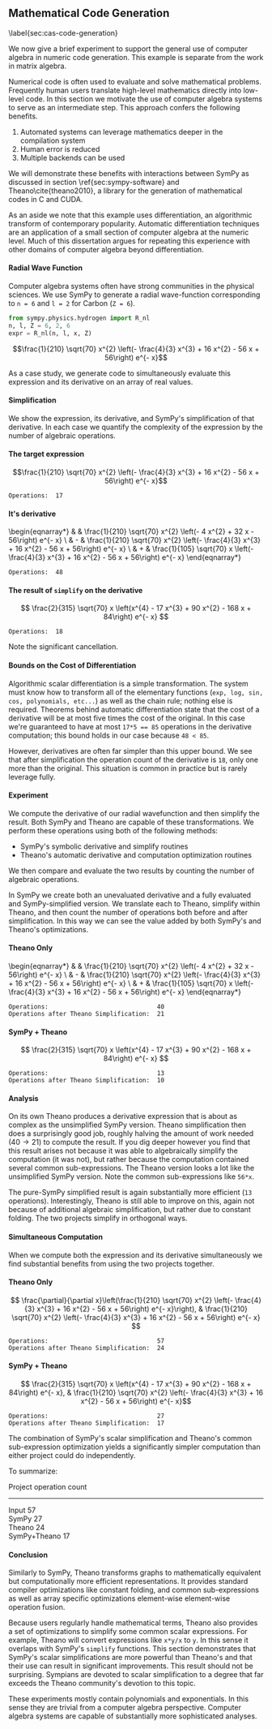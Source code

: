 
Mathematical Code Generation
----------------------------

\label{sec:cas-code-generation}

We now give a brief experiment to support the general use of computer algebra in numeric code generation.  This example is separate from the work in matrix algebra.  

Numerical code is often used to evaluate and solve mathematical problems.  Frequently human users translate high-level mathematics directly into low-level code.  In this section we motivate the use of computer algebra systems to serve as an intermediate step.  This approach confers the following benefits.

1.  Automated systems can leverage mathematics deeper in the compilation system
2.  Human error is reduced
3.  Multiple backends can be used

We will demonstrate these benefits with interactions between SymPy as discussed in section \ref{sec:sympy-software} and Theano\cite{theano2010}, a library for the generation of mathematical codes in C and CUDA.

As an aside we note that this example uses differentiation, an algorithmic transform of contemporary popularity.  Automatic differentiation techniques are an application of a small section of computer algebra at the numeric level.  Much of this dissertation argues for repeating this experience with other domains of computer algebra beyond differentiation.

#### Radial Wave Function

Computer algebra systems often have strong communities in the physical sciences.  We use SymPy to generate a radial wave-function corresponding to `n = 6` and `l = 2` for Carbon (`Z = 6`).

~~~~~~~~~~~~~~~~Python
from sympy.physics.hydrogen import R_nl
n, l, Z = 6, 2, 6
expr = R_nl(n, l, x, Z)
~~~~~~~~~~~~~~~~

$$\frac{1}{210} \sqrt{70} x^{2} \left(- \frac{4}{3} x^{3} + 16 x^{2} - 56 x + 56\right) e^{- x}$$

As a case study, we generate code to simultaneously evaluate this expression and its derivative on an array of real values.


#### Simplification

We show the expression, its derivative, and SymPy's simplification of that derivative.  In each case we quantify the complexity of the expression by the number of algebraic operations.

#### The target expression


$$\frac{1}{210} \sqrt{70} x^{2} \left(- \frac{4}{3} x^{3} + 16 x^{2} - 56 x + 56\right) e^{- x}$$

~~~~~~~~~~
Operations:  17
~~~~~~~~~~

#### It's derivative

\begin{eqnarray*}
 &   & \frac{1}{210} \sqrt{70} x^{2} \left(- 4 x^{2} + 32 x - 56\right) e^{- x} \\
 & - & \frac{1}{210} \sqrt{70} x^{2} \left(- \frac{4}{3} x^{3} + 16 x^{2} - 56 x + 56\right) e^{- x} \\
 & + & \frac{1}{105} \sqrt{70} x \left(- \frac{4}{3} x^{3} + 16 x^{2} - 56 x + 56\right) e^{- x}
\end{eqnarray*}

~~~~~~~~~~
Operations:  48
~~~~~~~~~~

#### The result of `simplify` on the derivative


$$ \frac{2}{315} \sqrt{70} x \left(x^{4} - 17 x^{3} + 90 x^{2} - 168 x + 84\right) e^{- x} $$
    
~~~~~~~~~~
Operations:  18
~~~~~~~~~~

Note the significant cancellation.


#### Bounds on the Cost of Differentiation

Algorithmic scalar differentiation is a simple transformation.  The system must know how to transform all of the elementary functions (`exp, log, sin, cos, polynomials, etc...`) as well as the chain rule; nothing else is required.  Theorems behind automatic differentiation state that the cost of a derivative will be at most five times the cost of the original.  In this case we're guaranteed to have at most `17*5 == 85` operations in the derivative computation; this bound holds in our case because `48 < 85`.

However, derivatives are often far simpler than this upper bound.  We see that after simplification the operation count of the derivative is `18`, only one more than the original.  This situation is common in practice but is rarely leverage fully.


#### Experiment

We compute the derivative of our radial wavefunction and then simplify the result.  Both SymPy and Theano are capable of these transformations.  We perform these operations using both of the following methods:

*   SymPy's symbolic derivative and simplify routines 
*   Theano's automatic derivative and computation optimization routines

We then compare and evaluate the two results by counting the number of algebraic operations.

In SymPy we create both an unevaluated derivative and a fully evaluated and SymPy-simplified version.  We translate each to Theano, simplify within Theano, and then count the number of operations both before and after simplification.  In this way we can see the value added by both SymPy's and Theano's optimizations.


#### Theano Only

\begin{eqnarray*}
 &   & \frac{1}{210} \sqrt{70} x^{2} \left(- 4 x^{2} + 32 x - 56\right) e^{- x} \\
 & - & \frac{1}{210} \sqrt{70} x^{2} \left(- \frac{4}{3} x^{3} + 16 x^{2} - 56 x + 56\right) e^{- x} \\
 & + & \frac{1}{105} \sqrt{70} x \left(- \frac{4}{3} x^{3} + 16 x^{2} - 56 x + 56\right) e^{- x}
\end{eqnarray*}


~~~~~~~~~~
Operations:                              40
Operations after Theano Simplification:  21
~~~~~~~~~~

#### SymPy + Theano

$$ \frac{2}{315} \sqrt{70} x \left(x^{4} - 17 x^{3} + 90 x^{2} - 168 x + 84\right) e^{- x} $$ 

~~~~~~~~~~
Operations:                              13
Operations after Theano Simplification:  10
~~~~~~~~~~

#### Analysis

On its own Theano produces a derivative expression that is about as complex as the unsimplified SymPy version.  Theano simplification then does a surprisingly good job, roughly halving the amount of work needed ($40 \rightarrow 21$) to compute the result.  If you dig deeper however you find that this result arises not because it was able to algebraically simplify the computation (it was not), but rather because the computation contained several common sub-expressions.  The Theano version looks a lot like the unsimplified SymPy version.  Note the common sub-expressions like `56*x`.

The pure-SymPy simplified result is again substantially more efficient (`13` operations).  Interestingly, Theano is still able to improve on this, again not because of additional algebraic simplification, but rather due to constant folding.  The two projects simplify in orthogonal ways.


#### Simultaneous Computation

When we compute both the expression and its derivative simultaneously we find substantial benefits from using the two projects together.


#### Theano Only

$$ \frac{\partial}{\partial x}\left(\frac{1}{210} \sqrt{70} x^{2} \left(- \frac{4}{3} x^{3} + 16 x^{2} - 56 x + 56\right) e^{- x}\right), & \frac{1}{210} \sqrt{70} x^{2} \left(- \frac{4}{3} x^{3} + 16 x^{2} - 56 x + 56\right) e^{- x} $$

~~~~~~~~~~
Operations:                              57
Operations after Theano Simplification:  24
~~~~~~~~~~

#### SymPy + Theano

$$ \frac{2}{315} \sqrt{70} x \left(x^{4} - 17 x^{3} + 90 x^{2} - 168 x + 84\right) e^{- x}, & \frac{1}{210} \sqrt{70} x^{2} \left(- \frac{4}{3} x^{3} + 16 x^{2} - 56 x + 56\right) e^{- x}$$

~~~~~~~~~~
Operations:                              27
Operations after Theano Simplification:  17
~~~~~~~~~~

The combination of SymPy's scalar simplification and Theano's common sub-expression optimization yields a significantly simpler computation than either project could do independently.

To summarize:

 Project            operation count 
----------------- ------------------
 Input                    57         
 SymPy                    27         
 Theano                   24         
 SymPy+Theano             17         


#### Conclusion 

Similarly to SymPy, Theano transforms graphs to mathematically equivalent but computationally more efficient representations.  It provides standard compiler optimizations like constant folding, and common sub-expressions as well as array specific optimizations element-wise element-wise operation fusion.  

Because users regularly handle mathematical terms, Theano also provides a set of optimizations to simplify some common scalar expressions.  For example, Theano will convert expressions like `x*y/x` to `y`.  In this sense it overlaps with SymPy's `simplify` functions.  This section demonstrates that SymPy's scalar simplifications are more powerful than Theano's and that their use can result in significant improvements.  This result should not be surprising.  Sympians are devoted to scalar simplification to a degree that far exceeds the Theano community's devotion to this topic.

These experiments mostly contain polynomials and exponentials.  In this sense they are trivial from a computer algebra perspective.  Computer algebra systems are capable of substantially more sophisticated analyses.
